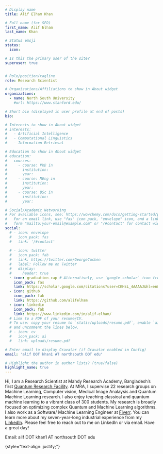 ```yaml
---
# Display name
title: Alif Elham Khan

# Full name (for SEO)
first_name: Alif Elham
last_name: Khan

# Status emoji
status:
  icon: 

# Is this the primary user of the site?
superuser: true


# Role/position/tagline
role: Research Scientist

# Organizations/Affiliations to show in About widget
organizations:
  - name: North South University
    #url: https://www.stanford.edu/

# Short bio (displayed in user profile at end of posts)
bio: 

# Interests to show in About widget
# interests:
#   - Artificial Intelligence
#   - Computational Linguistics
#   - Information Retrieval

# Education to show in About widget
# education:
#   courses:
#     - course: PhD in 
#       institution: 
#       year: 
#     - course: MEng in 
#       institution: 
#       year: 
#     - course: BSc in 
#       institution: 
#       year: 

# Social/Academic Networking
# For available icons, see: https://wowchemy.com/docs/getting-started/page-builder/#icons
#   For an email link, use "fas" icon pack, "envelope" icon, and a link in the
#   form "mailto:your-email@example.com" or "/#contact" for contact widget.
social:
  # - icon: envelope
  #   icon_pack: fas
  #   link: '/#contact'
  
  # - icon: twitter
  #   icon_pack: fab
  #   link: https://twitter.com/GeorgeCushen
  #   label: Follow me on Twitter
  #   display:
  #     header: true
  - icon: graduation-cap # Alternatively, use `google-scholar` icon from `ai` icon pack
    icon_pack: fas
    link: https://scholar.google.com/citations?user=CKHsL_4AAAAJ&hl=en&oi=ao
  - icon: github
    icon_pack: fab
    link: https://github.com/alifelham
  - icon: linkedin
    icon_pack: fab
    link: https://www.linkedin.com/in/alif-elham/
  # Link to a PDF of your resume/CV.
  # To use: copy your resume to `static/uploads/resume.pdf`, enable `ai` icons in `params.yaml`,
  # and uncomment the lines below.
  # - icon: cv
  #   icon_pack: ai
  #   link: uploads/resume.pdf

# Enter email to display Gravatar (if Gravatar enabled in Config)
email: 'alif DOT khan1 AT northsouth DOT edu'

# Highlight the author in author lists? (true/false)
highlight_name: true
---
```


Hi, I am a Research Scientist at Mahdy Research Academy, Bangladesh’s first [Quantum Research Facility](https://sites.google.com/view/mahdyresearchacademy/home?authuser=0). At MRA, I supervise 22 research groups on Machine Learning, Computer vision, Medical Image Analaysis and Quantum Machine Learning research. I also enjoy teaching classical and quantum machine learning to a vibrant class of 300 students. My research is broadly focused on optimizing complex Quantum and Machine Learning algorithms. I also work as a Software/ Machine Learning Engineer at [Fiverr](https://www.fiverr.com/alifelham). You can learn more about my seven-year-long industrial experience from my [LinkedIn](https://www.linkedin.com/in/alif-elham/). Please feel free to reach out to me on LinkedIn or via email. Have a great day! 
    
Email: alif DOT khan1 AT northsouth DOT edu

{style="text-align: justify;"}
